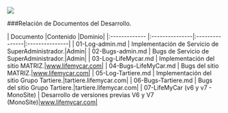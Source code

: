 <p align="left">
<img src="https://s28.postimg.org/ux8l1tv6l/imagengit.png">
</p>
###Relación de Documentos del Desarrollo.

| Documento  |Contenido |Dominio|
|:------------- |:---------------|:---------------|:---------------|
| 01-Log-admin.md     |  Implementación de Servicio de SuperAdministrador.|Admin|
| 02-Bugs-admin.md    |  Bugs de Servicio de SuperAdministrador.|Admin|
| 03-Log-LifeMycar.md     |  Implementación del sitio MATRIZ.|www.lifemycar.com|
| 04-Bugs-LifeMyCar.md    |  Bugs del sitio MATRIZ.|www.lifemycar.com|
| 05-Log-Tartiere.md     |  Implementación del sitio Grupo Tartiere.|tartiere.lifemycar.com|
| 06-Bugs-Tartiere.md    |  Bugs del sitio Grupo Tartiere.|tartiere.lifemycar.com|
| 07-LifeMyCar (v6 y v7 - MonoSite)   |  Desarrollo de versiones previas V6 y V7 (MonoSite)|www.lifemycar.com|





